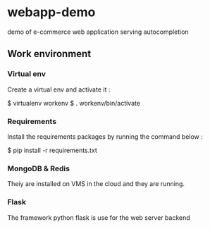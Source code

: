 # webapp-demo
demo of e-commerce web application serving autocompletion


## Work environment

### Virtual env

Create a virtual env and activate it :

   $ virtualenv workenv
   $ . workenv/bin/activate

### Requirements

Install the requirements packages by running the command below :

   $ pip install -r requirements.txt

### MongoDB & Redis

Theiy are installed on VMS in the cloud and they are running.

### Flask

The framework python flask is use for the web server backend

